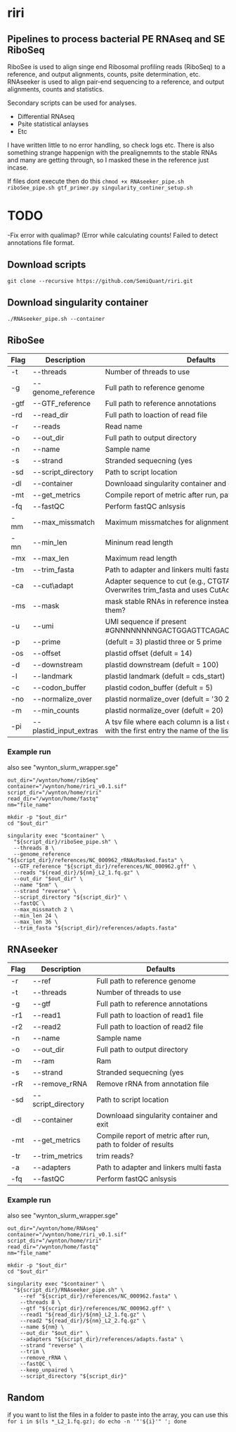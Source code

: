 # riri

## Pipelines to process bacterial PE RNAseq and SE RiboSeq
RiboSee is used to align singe end Ribosomal profiling reads (RiboSeq) to a reference, and output alignments, counts, psite determination, etc.
RNAseeker is used to align pair-end sequencing to a reference, and output alignments, counts and statistics.

Secondary scripts can be used for analyses.
- Differential RNAseq
- Psite statistical anlayses
- Etc

I have written little to no error handling, so check logs etc.
There is also something strange happenign with the prealignemnts to the stable RNAs and many are getting through, so I masked these in the reference just incase.

If files dont execute then do this
`chmod +x RNAseeker_pipe.sh riboSee_pipe.sh gtf_primer.py singularity_continer_setup.sh`


# TODO
-Fix error with qualimap? (Error while calculating counts! Failed to detect annotations file format.


## Download scripts
`git clone --recursive https://github.com/SemiQuant/riri.git`

## Download singularity container
`./RNAseeker_pipe.sh --container`

## RiboSee

| Flag | Description | Defaults |
| --- | --- | --- |
| -t|--threads | Number of threads to use | NA |
| -g|--genome\_reference | Full path to reference genome | ${Script\_dir}/references/NC_000962.fasta |
| -gtf|--GTF\_reference | Full path to reference annotations | ${Script\_dir}/references/NC_000962.gff |
| -rd|--read\_dir | Full path to loaction of read file | NA |
| -r|--reads | Read name | NA |
| -o|--out\_dir | Full path to output directory | NA |
| -n|--name | Sample name | NA |
| -s|--strand | Stranded sequecning (yes|no|reverse) | no |
| -sd|--script\_directory | Path to script location | $(dirname &quot;$0&quot;) |
| -dl|--container | Downloaad singularity container and exit | NA |
| -mt|--get\_metrics | Compile report of metric after run, path to folder of results | NA |
| -fq|--fastQC | Perform fastQC anlsysis | NA |
| -mm|--max\_missmatch | Maximum missmatches for alignment | 2 |
| -mn|--min\_len | Mininum read length | 24 |
| -mx|--max\_len | Maximum read length | 36 |
| -tm|--trim\_fasta | Path to adapter and linkers multi fasta, uses Trimmomatic | ${Script\_dir}/references/adapts.fasta |
| -ca|--cut\adapt | Adapter sequence to cut (e.g., CTGTAGGCACCATCAAT); Overwrites trim_fasta and uses CutAdapter | NA |
| -ms|--mask | mask stable RNAs in reference instead of prealigning to them? | NA |
| -u|--umi | UMI sequence if present #GNNNNNNNNGACTGGAGTTCAGACGTGTGCTCTTCCGA | NA |
| -p|--prime | (defult = 3) plastid three or 5 prime | NA |
| -os|--offset | plastid offset (defult = 14) | NA |
| -d|--downstream | plastid downstream (defult = 100) | NA |
| -l|--landmark | plastid landmark (defult = cds_start) | NA |
| -c|--codon_buffer | plastid codon_buffer (defult = 5) | NA |
| -no|--normalize_over | plastid normalize_over (defult = '30 200') | NA |
| -m|--min_counts | plastid normalize_over (defult = 20) | NA |
| -pi|--plastid_input_extras | A tsv file where each column is a list of genes of intrest, with the first entry the name of the list | NA |


### Example run
also see "wynton_slurm_wrapper.sge"

```
out_dir="/wynton/home/ribSeq"
container="/wynton/home/riri_v0.1.sif"
script_dir="/wynton/home/riri"
read_dir="/wynton/home/fastq"
nm="file_name"

mkdir -p "$out_dir"
cd "$out_dir"

singularity exec "$container" \
  "${script_dir}/riboSee_pipe.sh" \
  --threads 8 \
  --genome_reference "${script_dir}/references/NC_000962_rRNAsMasked.fasta" \
  --GTF_reference "${script_dir}/references/NC_000962.gff" \
  --reads "${read_dir}/${nm}_L2_1.fq.gz" \
  --out_dir "$out_dir" \
  --name "$nm" \
  --strand "reverse" \
  --script_directory "${script_dir}" \
  --fastQC \
  --max_missmatch 2 \
  --min_len 24 \
  --max_len 36 \
  --trim_fasta "${script_dir}/references/adapts.fasta"
```


## RNAseeker

| Flag | Description | Defaults |
| --- | --- | --- |
| -r|--ref | Full path to reference genome | ${Script\_dir}/references/NC_000962.fasta |
| -t|--threads | Number of threads to use |
| -g|--gtf | Full path to reference annotations | ${Script\_dir}/references/NC_000962.gff |
| -r1|--read1 | Full path to loaction of read1 file | NA |
| -r2|--read2 | Full path to loaction of read2 file | NA |
| -n|--name | Sample name | NA |
| -o|--out\_dir | Full path to output directory | NA |
| -m|--ram | Ram | 2\*threads |
| -s|--strand | Stranded sequecning (yes|no|reverse) | no |
| -rR|--remove\_rRNA | Remove rRNA from annotation file | NA |
| -sd|--script\_directory | Path to script location | $(dirname &quot;$0&quot;) |
| -dl|--container | Downloaad singularity container and exit | NA |
| -mt|--get\_metrics | Compile report of metric after run, path to folder of results | NA |
| -tr|--trim\_metrics | trim reads? | NA |
| -a|--adapters | Path to adapter and linkers multi fasta | ${Script\_dir}/references/adapts.fasta |
| -fq|--fastQC | Perform fastQC anlsysis | NA |


### Example run
also see "wynton_slurm_wrapper.sge"

```
out_dir="/wynton/home/RNAseq"
container="/wynton/home/riri_v0.1.sif"
script_dir="/wynton/home/riri"
read_dir="/wynton/home/fastq"
nm="file_name"

mkdir -p "$out_dir"
cd "$out_dir"

singularity exec "$container" \
  "${script_dir}/RNAseeker_pipe.sh" \
    --ref "${script_dir}/references/NC_000962.fasta" \
    --threads 8 \
    --gtf "${script_dir}/references/NC_000962.gff" \
    --read1 "${read_dir}/${nm}_L2_1.fq.gz" \
    --read2 "${read_dir}/${nm}_L2_2.fq.gz" \
    --name ${nm} \
    --out_dir "$out_dir" \
    --adapters "${script_dir}/references/adapts.fasta" \
    --strand "reverse" \
    --trim \
    --remove_rRNA \
    --fastQC \
    --keep_unpaired \
    --script_directory "${script_dir}"
```


## Random
if you want to list the files in a folder to paste into the array, you can use this
`for i in $(ls *_L2_1.fq.gz); do echo -n '"'${i}'" '; done`
